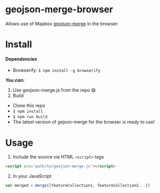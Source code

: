 # geojson-merge-browser
Allows use of Mapbox [geojson-merge](https://github.com/mapbox/geojson-merge) in the browser.

# Install #
#### Dependencies

* Browserify: `$ npm install -g browserify`

**_You can:_**  
1. Use geojson-merge.js from the repo :smile:  
2. Build
 * Clone this repo
 * `$ npm install`
 * `$ npm run build`
 * The latest version of gejson-merge for the browser is ready to use!

# Usage #
1. Include the source via HTML ```<script>``` tags
```html
<script src='path/to/geojson-merge.js'></script>
```
2. In your JavaScript
```javascript
var merged = merge([featureCollection1, featureCollection2...])
```
